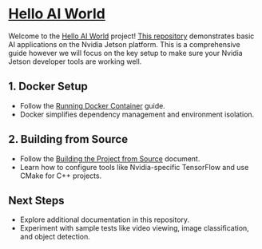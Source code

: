 # [Hello AI World](https://github.com/dusty-nv/jetson-inference)
  
Welcome to the [Hello AI World](https://github.com/dusty-nv/jetson-inference) project! [This repository](https://github.com/dusty-nv/jetson-inference) demonstrates basic AI applications on the Nvidia Jetson platform. This is a comprehensive guide however we will focus on the key setup to make sure your Nvidia Jetson developer tools are working well.

## 1. Docker Setup

- Follow the [Running Docker Container](./Running_Docker.md) guide.
- Docker simplifies dependency management and environment isolation.

## 2. Building from Source

- Follow the [Building the Project from Source](./Building_Source.md) document.
- Learn how to configure tools like Nvidia-specific TensorFlow and use CMake for C++ projects.

## Next Steps

- Explore additional documentation in this repository.
- Experiment with sample tests like video viewing, image classification, and object detection.
